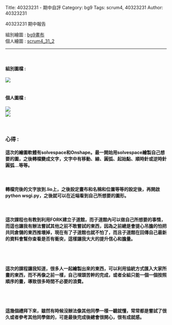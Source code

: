 Title: 40323231 - 期中自評
Category: bg9
Tags: scrum4, 40323231
Author: 40323231

40323231 期中報告

<!-- PELICAN_END_SUMMARY -->

組別繪圖 : <a href="http://2016spring-40323250.rhcloud.com/bg9/task2_homework">bg9畫布</a> 
</br>
個人繪圖 : <a href="http://2016spring-40323230.rhcloud.com/bg9/scrum4_31_2">scrum4_31_2</a> 
<hr>
</br>
<h4>組別圖檔 :</h4> 
<img src="./../files/bg9/bg9.png">
</br>
</br>
<h4>個人圖檔 : </h4>
<img src="./../files/bg9/31_1.png">
</br>
<img src="./../files/bg9/31_2.png">
</br>
</br>
</br>
<h3>心得 :</h3>
<h4>這次的繪圖軟體有solvespace和Onshape。最一開始用solvespace繪製自己想要的圖，之後轉檔變成文字，文字中有移動、線、圓弧、起始點、順時針或逆時針圓弧...等等。</h4>
</br>
<h4>轉檔完後的文字放到.lio上，之後設定畫布和名稱和位置等等的設定後，再開啟python wsgi.py，之後就可以在近端看到自己所想要的圖形。</h4>
</br>
<h4>這次課程也有教到利用FORK建立子道館，而子道館內可以做自己所想要的事情，而這也讓我有辦法嘗試其他之前不敢嘗試的東西，因為之前總是會提心吊膽的怕把共同倉儲的東西推壞掉，現在有了子道館也就不怕了，而且子道館在回傳自己最新的資料會幫你查看是否有衝突，這樣讓我大大的提升信心和膽量。</h4>
</br>
</br>
<h4>這次的課程讓我知道，很多人一起繪製出來的東西，可以利用協統方式匯入大家所畫的東西，而不再像之前一樣，自己埋頭苦幹的完成，或者全組只能一個一個按照順序的畫，導致很多時間不必要的浪費。</h4>
</br>
</br>
<h4>這幾個禮拜下來，雖然有時候沒辦法像其他同學一樣一聽就懂，常常都是嘗試了很久或者參考其他同學做的，可是最後完成後總會很開心，很有成就感。</h4>

